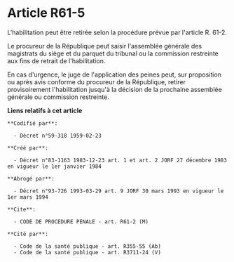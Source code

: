 # Article R61-5

L'habilitation peut être retirée selon la procédure prévue par l'article R. 61-2.

Le procureur de la République peut saisir l'assemblée générale des magistrats du siège et du parquet du tribunal ou la
commission restreinte aux fins de retrait de l'habilitation.

En cas d'urgence, le juge de l'application des peines peut, sur proposition ou après avis conforme du procureur de la
République, retirer provisoirement l'habilitation jusqu'à la décision de la prochaine assemblée générale ou commission
restreinte.

**Liens relatifs à cet article**

	**Codifié par**:

	  - Décret n°59-318 1959-02-23

	**Créé par**:

	  - Décret n°83-1163 1983-12-23 art. 1 et art. 2 JORF 27 décembre 1983 en vigueur le 1er janvier 1984

	**Abrogé par**:

	  - Décret n°93-726 1993-03-29 art. 9 JORF 30 mars 1993 en vigueur le 1er mars 1994

	**Cite**:

	  - CODE DE PROCEDURE PENALE - art. R61-2 (M)

	**Cité par**:

	  - Code de la santé publique - art. R355-55 (Ab)
	  - Code de la santé publique - art. R3711-24 (V)
